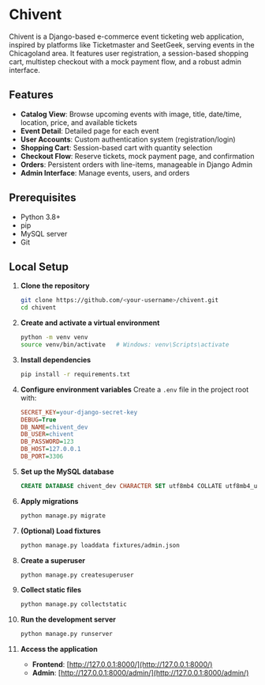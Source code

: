 # Chivent

Chivent is a Django-based e-commerce event ticketing web application, inspired by platforms like Ticketmaster and SeetGeek, serving events in the Chicagoland area. It features user registration, a session-based shopping cart, multistep checkout with a mock payment flow, and a robust admin interface.

## Features

* **Catalog View**: Browse upcoming events with image, title, date/time, location, price, and available tickets
* **Event Detail**: Detailed page for each event
* **User Accounts**: Custom authentication system (registration/login)
* **Shopping Cart**: Session-based cart with quantity selection
* **Checkout Flow**: Reserve tickets, mock payment page, and confirmation
* **Orders**: Persistent orders with line-items, manageable in Django Admin
* **Admin Interface**: Manage events, users, and orders

## Prerequisites

* Python 3.8+
* pip
* MySQL server
* Git

## Local Setup

1. **Clone the repository**

   ```bash
   git clone https://github.com/<your-username>/chivent.git
   cd chivent
   ```
2. **Create and activate a virtual environment**

   ```bash
   python -m venv venv
   source venv/bin/activate   # Windows: venv\Scripts\activate
   ```
3. **Install dependencies**

   ```bash
   pip install -r requirements.txt
   ```
4. **Configure environment variables**
   Create a `.env` file in the project root with:

   ```ini
   SECRET_KEY=your-django-secret-key
   DEBUG=True
   DB_NAME=chivent_dev
   DB_USER=chivent
   DB_PASSWORD=123
   DB_HOST=127.0.0.1
   DB_PORT=3306
   ```
5. **Set up the MySQL database**

   ```sql
   CREATE DATABASE chivent_dev CHARACTER SET utf8mb4 COLLATE utf8mb4_unicode_ci;
   ```
6. **Apply migrations**

   ```bash
   python manage.py migrate
   ```
7. **(Optional) Load fixtures**

   ```bash
   python manage.py loaddata fixtures/admin.json
   ```
8. **Create a superuser**

   ```bash
   python manage.py createsuperuser
   ```
9. **Collect static files**

   ```bash
   python manage.py collectstatic
   ```
10. **Run the development server**

    ```bash
    python manage.py runserver
    ```
11. **Access the application**

    * **Frontend**: [http://127.0.0.1:8000/](http://127.0.0.1:8000/)
    * **Admin**: [http://127.0.0.1:8000/admin/](http://127.0.0.1:8000/admin/)